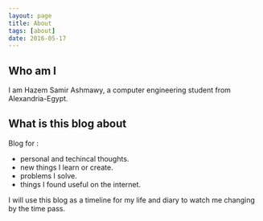 ```yaml
---
layout: page
title: About
tags: [about]
date: 2016-05-17
---
```


## Who am I

I am Hazem Samir Ashmawy, a computer engineering student from Alexandria-Egypt.

## What is this blog about

Blog for :

* personal and techincal thoughts.
* new things I learn or create.
* problems I solve.
* things I found useful on the internet.

I will use this blog as a timeline for my life and diary to watch me changing by the time pass.
